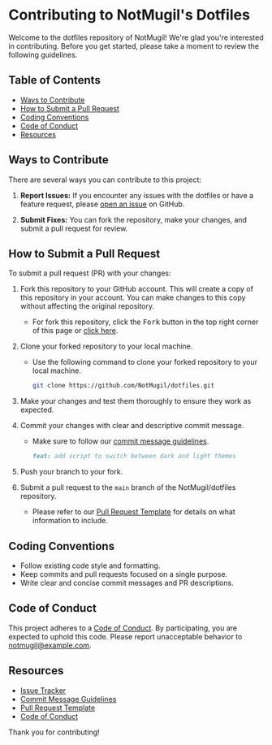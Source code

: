 # Contributing to NotMugil's Dotfiles

Welcome to the dotfiles repository of NotMugil! We're glad you're interested in contributing. Before you get started, please take a moment to review the following guidelines.

## Table of Contents

- [Ways to Contribute](#ways-to-contribute)
- [How to Submit a Pull Request](#how-to-submit-a-pull-request)
- [Coding Conventions](#coding-conventions)
- [Code of Conduct](#code-of-conduct)
- [Resources](#resources)

## Ways to Contribute

There are several ways you can contribute to this project:

1. **Report Issues:** If you encounter any issues with the dotfiles or have a feature request, please [open an issue](https://github.com/NotMugil/dotfiles/issues) on GitHub.
   
2. **Submit Fixes:** You can fork the repository, make your changes, and submit a pull request for review.

## How to Submit a Pull Request

To submit a pull request (PR) with your changes:

1. Fork this repository to your GitHub account. This will create a copy of this repository in your account. You can make changes to this copy without affecting the original repository. 
   - For fork this repository, click the <kbd>Fork</kbd> button in the top right corner of this page or [click here](https://github.com/NotMugil/dotfiles/fork).
   
2. Clone your forked repository to your local machine.

   - Use the following command to clone your forked repository to your local machine.

     ```bash
     git clone https://github.com/NotMugil/dotfiles.git
     ```

3. Make your changes and test them thoroughly to ensure they work as expected.

4. Commit your changes with clear and descriptive commit message. 
   - Make sure to follow our [commit message guidelines](COMMIT_MESSAGE_GUIDELINES.md).
    
     ```markdown
     feat: add script to switch between dark and light themes
     ```	
5. Push your branch to your fork.

6. Submit a pull request to the `main` branch of the NotMugil/dotfiles repository. 
   - Please refer to our [Pull Request Template](.github/PR_TEMPLATE.md) for details on what information to include.

## Coding Conventions

- Follow existing code style and formatting.
- Keep commits and pull requests focused on a single purpose.
- Write clear and concise commit messages and PR descriptions.

## Code of Conduct

This project adheres to a [Code of Conduct](CODE_OF_CONDUCT.md). By participating, you are expected to uphold this code. Please report unacceptable behavior to [notmugil@example.com](mailto:notmugil@example.com).

## Resources

- [Issue Tracker](https://github.com/NotMugil/dotfiles/issues)
- [Commit Message Guidelines](COMMIT_MESSAGE_GUIDELINES.md)
- [Pull Request Template](.github/PR_TEMPLATE.md)
- [Code of Conduct](CODE_OF_CONDUCT.md)

Thank you for contributing!
